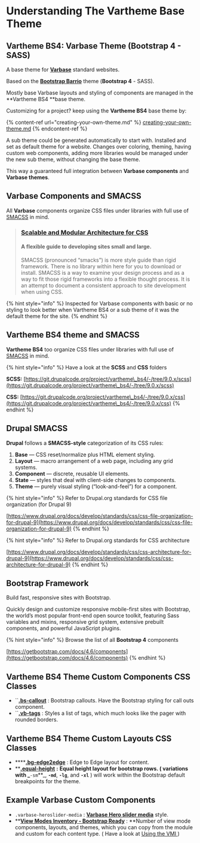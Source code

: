 # Understanding The Vartheme Base Theme

## Vartheme BS4: Varbase Theme (Bootstrap 4 - SASS)

A base theme for [**Varbase**](https://www.drupal.org/project/varbase) standard websites.

Based on the [**Bootstrap Barrio**](https://www.drupal.org/project/bootstrap\_barrio) theme (**Bootstrap 4** - SASS).

Mostly base Varbase layouts and styling of components are managed in the **Vartheme BS4 **base theme.

Customizing for a project? keep using the **Vartheme BS4** base theme by:

{% content-ref url="creating-your-own-theme.md" %}
[creating-your-own-theme.md](creating-your-own-theme.md)
{% endcontent-ref %}

A sub theme could be generated automatically to start with. Installed and set as default theme for a website. Changes over coloring, theming, having custom web components, adding more libraries would be managed under the new sub theme, without changing the base theme.

This way a guaranteed full integration between **Varbase components** and **Varbase themes**.

## Varbase Components and SMACSS

All **Varbase** components organize CSS files under libraries with full use of [SMACSS](http://smacss.com/book/) in mind.

> ### [Scalable and Modular Architecture for CSS](http://smacss.com)
>
> #### A flexible guide to developing sites small and large.
>
> SMACSS (pronounced “smacks”) is more style guide than rigid framework. There is no library within here for you to download or install. SMACSS is a way to examine your design process and as a way to fit those rigid frameworks into a flexible thought process. It is an attempt to document a consistent approach to site development when using CSS.

{% hint style="info" %}
Inspected for Varbase components with basic or no styling to look better when Vartheme BS4 or a sub theme of it was the default theme for the site.
{% endhint %}

## Vartheme BS4 theme and SMACSS

**Vartheme BS4** too organize CSS files under libraries with full use of [SMACSS](http://smacss.com/book/) in mind.

{% hint style="info" %}
Have a look at the **SCSS** and **CSS** folders

**SCSS:** [https://git.drupalcode.org/project/vartheme\_bs4/-/tree/9.0.x/scss](https://git.drupalcode.org/project/vartheme\_bs4/-/tree/9.0.x/scss)

**CSS:** [https://git.drupalcode.org/project/vartheme\_bs4/-/tree/9.0.x/css](https://git.drupalcode.org/project/vartheme\_bs4/-/tree/9.0.x/css)
{% endhint %}



## Drupal SMACSS

**Drupal** follows a **SMACSS-style** categorization of its CSS rules:

1. **Base** — CSS reset/normalize plus HTML element styling.
2. **Layout** — macro arrangement of a web page, including any grid systems.
3. **Component** — discrete, reusable UI elements.
4. **State** — styles that deal with client-side changes to components.
5. **Theme** — purely visual styling (“look-and-feel”) for a component.



{% hint style="info" %}
Refer to Drupal.org standards for CSS file organization (for Drupal 9)

[https://www.drupal.org/docs/develop/standards/css/css-file-organization-for-drupal-9](https://www.drupal.org/docs/develop/standards/css/css-file-organization-for-drupal-9)
{% endhint %}

{% hint style="info" %}
Refer to Drupal.org standards for CSS architecture

[https://www.drupal.org/docs/develop/standards/css/css-architecture-for-drupal-9](https://www.drupal.org/docs/develop/standards/css/css-architecture-for-drupal-9)
{% endhint %}

## Bootstrap Framework

Build fast, responsive sites with Bootstrap.

Quickly design and customize responsive mobile-first sites with Bootstrap, the world’s most popular front-end open source toolkit, featuring Sass variables and mixins, responsive grid system, extensive prebuilt components, and powerful JavaScript plugins.

{% hint style="info" %}
Browse the list of all **Bootstrap 4** components

[https://getbootstrap.com/docs/4.6/components](https://getbootstrap.com/docs/4.6/components)
{% endhint %}

## Vartheme BS4 Theme Custom Components CSS Classes

* ``[**.bs-callout**](https://git.drupalcode.org/project/vartheme\_bs4/-/blob/9.0.x/scss/components/bs-callouts.component.scss) : Bootstrap callouts. Have the Bootstrap styling for call outs component.
* ``[**.vb-tags**](https://git.drupalcode.org/project/vartheme\_bs4/-/blob/9.0.x/scss/components/vb-tags.component.scss) : Styles a list of tags, which much looks like the pager with rounded borders.

## Vartheme BS4 Theme Custom Layouts CSS Classes

* ****[**.bg-edge2edge**](https://git.drupalcode.org/project/vartheme\_bs4/-/blob/9.0.x/scss/layout/edge2edge.layout.scss) : Edge to Edge layout for content.
* ****[**.equal-height**](https://git.drupalcode.org/project/vartheme\_bs4/-/blob/9.0.x/scss/layout/equal-height.layout.scss)** **:** **Equal height layout for bootstrap rows. ( variations with _**`-sm`**_, **`-md`**, **`-lg`**, and **`-xl`** ) will work within the Bootstrap default breakpoints for the theme.



## Example Varbase Custom Components

* `.varbase-heroslider-media` : [**Varbase Hero slider media**](https://www.drupal.org/project/varbase\_heroslider\_media) style.
* ****[**View Modes Inventory - Bootstrap Ready**](https://www.drupal.org/project/vmi)** : **Number of view mode components, layouts, and themes, which you can copy from the module and custom for each content type. ( Have a look at [Using the VMI ](../configuring-a-varbase-site/using-view-modes-inventory.md))
